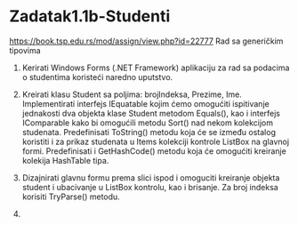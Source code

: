 # Zadatak1.1b-Studenti
https://book.tsp.edu.rs/mod/assign/view.php?id=22777
Rad sa generičkim tipovima
1. Kerirati Windows Forms (.NET Framework) aplikaciju za rad sa podacima o studentima koristeći naredno uputstvo.

2. Kreirati klasu Student sa poljima: brojIndeksa, Prezime, Ime. Implementirati interfejs IEquatable<Student> kojim ćemo omogućiti ispitivanje jednakosti dva objekta klase Student metodom Equals(), kao i interfejs IComparable<Student> kako bi omogućili metodu Sort() nad nekom kolekcijom studenata. Predefinisati ToString() metodu koja će se između ostalog koristiti i za prikaz studenata u Items kolekciji kontrole ListBox na glavnoj formi. Predefinisati i GetHashCode() metodu koja će omogućiti kreiranje kolekija HashTable tipa.
3. Dizajnirati glavnu formu prema slici ispod i omoguciti kreiranje objekta student i ubacivanje u ListBox kontrolu, kao i brisanje. Za broj indeksa korisiti TryParse() metodu.
4. 
